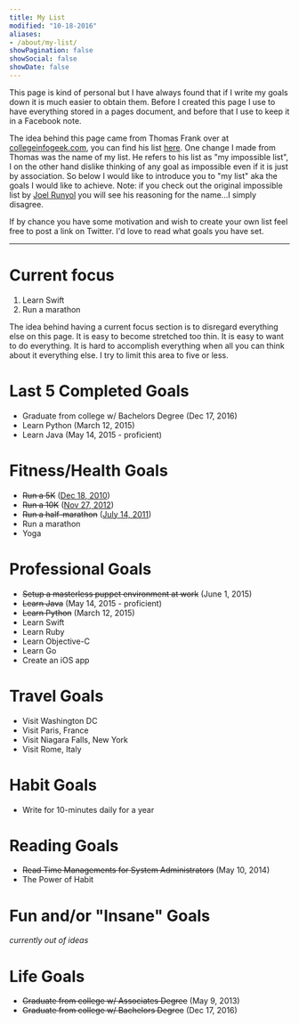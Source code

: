 ```yaml
---
title: My List
modified: "10-18-2016"
aliases:
- /about/my-list/
showPagination: false
showSocial: false
showDate: false
---
```


<!-- toc -->

This page is kind of personal but I have always found that if I write my goals down it is much easier to obtain them. Before I created this page I use to have everything stored in a pages document, and before that I use to keep it in a Facebook note.

The idea behind this page came from Thomas Frank over at [collegeinfogeek.com](http://collegeinfogeek.com), you can find his list [here](http://collegeinfogeek.com/about/meet-the-author/my-impossible-list/). One change I made from Thomas was the name of my list. He refers to his list as "my impossible list", I on the other hand dislike thinking of any goal as impossible even if it is just by association. So below I would like to introduce you to "my list" aka the goals I would like to achieve. Note: if you check out the original impossible list by [Joel Runyol](http://impossiblehq.com/impossible-list) you will see his reasoning for the name...I simply disagree.


If by chance you have some motivation and wish to create your own list feel free to post a link on Twitter. I'd love to read what goals you have set.


---

# Current focus

1. Learn Swift
1. Run a marathon

The idea behind having a current focus section is to disregard everything else on this page. It is easy to become stretched too thin. It is easy to want to do everything. It is hard to accomplish everything when all you can think about it everything else. I try to limit this area to five or less.

# Last 5 Completed Goals

* Graduate from college w/ Bachelors Degree (Dec 17, 2016)
* Learn Python (March 12, 2015)
* Learn Java (May 14, 2015 - proficient)

# Fitness/Health Goals

* <del>Run a 5K</del> ([Dec 18, 2010](https://runkeeper.com/user/clburlison/activity/21346886))
* <del>Run a 10K</del> ([Nov 27, 2012](https://runkeeper.com/user/clburlison/activity/133743862))
* <del>Run a half-marathon</del> ([July 14, 2011](http://runkeeper.com/user/clburlison/activity/47599499))
* Run a marathon
* Yoga

# Professional Goals

* <del>Setup a masterless puppet environment at work</del> (June 1, 2015)
* <del>Learn Java</del> (May 14, 2015 - proficient)
* <del>Learn Python</del> (March 12, 2015)
* Learn Swift
* Learn Ruby
* Learn Objective-C
* Learn Go
* Create an iOS app

# Travel Goals

* Visit Washington DC
* Visit Paris, France
* Visit Niagara Falls, New York
* Visit Rome, Italy

# Habit Goals

* Write for 10-minutes daily for a year

# Reading Goals

* <del>Read Time Managements for System Administrators</del> (May 10, 2014)
* The Power of Habit

# Fun and/or "Insane" Goals

_currently out of ideas_

# Life Goals

* <del>Graduate from college w/ Associates Degree</del> (May 9, 2013)
* <del>Graduate from college w/ Bachelors Degree</del> (Dec 17, 2016)
